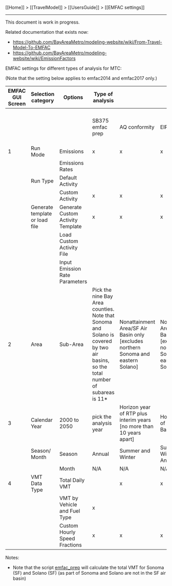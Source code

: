 [[Home]] > [[TravelModel]] > [[UsersGuide]] > [[EMFAC settings]]

***

This document is work in progress. 

Related documentation that exists now: 
- https://github.com/BayAreaMetro/modeling-website/wiki/From-Travel-Model-To-EMFAC
- https://github.com/BayAreaMetro/modeling-website/wiki/EmissionFactors

EMFAC settings for different types of analysis for MTC:

(Note that the setting below applies to emfac2014 and emfac2017 only.)

| EMFAC GUI Screen | Selection category             | Options                           | Type of analysis                             |                                                                                    |                                                                                    |                                              |
|------------------|--------------------------------|-----------------------------------|----------------------------------------------|------------------------------------------------------------------------------------|------------------------------------------------------------------------------------|----------------------------------------------|
|<img width=200/>|<img width=500/>|<img width=1500/>|<img width=400/>|<img width=400/>|<img width=400/>|<img width=400/>|
|                  |                                |                                   | SB375 emfac prep                             | AQ conformity                                                                      | EIR                                                                                | RTP Development (Project Performance, Horizon, etc)                              |
| 1                | Run Mode                       | Emissions                         | x                                            | x                                                                                  | x                                                                                  | x                                            |
|                  |                                | Emissions Rates                   |                                              |                                                                                    |                                                                                    | x                                            |
|                  | Run Type                       | Default Activity                  |                                              |                                                                                    |                                                                                    |                                              |
|                  |                                | Custom Activity                   | x                                            | x                                                                                  | x                                                                                  | x                                            |
|                  | Generate template or load file | Generate Custom Activity Template | x                                            | x                                                                                  | x                                                                                  | x                                            |
|                  |                                | Load Custom Activity File         |                                             |                                                                                   |                                                                                   |                                              |
|                  |                                | Input Emission Rate Parameters    |                                              |                                                                                    |                                                                                    | x                                            |
| 2                | Area                           | Sub-Area                          | Pick the nine Bay Area counties. Note that Sonoma and Solano is covered by two air basins, so the total number of subareas is 11* | Nonattainment Area/SF Air Basin only [excludes northern Sonoma and eastern Solano] | Nonattainment Area/SF Air Basin only [excludes northern Sonoma and eastern Solano] | Pick the nine Bay Area counties. Note that Sonoma and Solano is covered by two air basins, so the total number of subareas is 11 |
| 3                | Calendar Year                  | 2000 to 2050                      | pick the analysis year                       | Horizon year of RTP plus interim years [no more than 10 years apart]               | Horizon year of RTP plus Base year                                                 | Horizon year of RTP plus Base year           |
|                  | Season/ Month                  | Season                            | Annual                                       | Summer and Winter                                                                  | Summer, Winter and Annual                                                          | Summer, Winter and Annual                    |
|                  |                                | Month                             | N/A                                          | N/A                                                                                | N/A                                                                                | N/A                                          |
| 4                | VMT Data Type                  | Total Daily VMT                   |                                              | x                                                                                  | x                                                                                  | x                                            |
|                  |                                | VMT by Vehicle and Fuel Type      | x                                            |                                                                                    |                                                                                    |                                              |
|                  |                                | Custom Hourly Speed Fractions     | x                                            | x                                                                                  | x                                                                                  | x                                            |

Notes:
* Note that the script [emfac_prep](https://github.com/BayAreaMetro/travel-model-one/blob/master/model-files/scripts/emfac/emfac_prep.py) will calculate the total VMT for Sonoma (SF) and Solano (SF) (as part of Sonoma and Solano are not in the SF air basin)